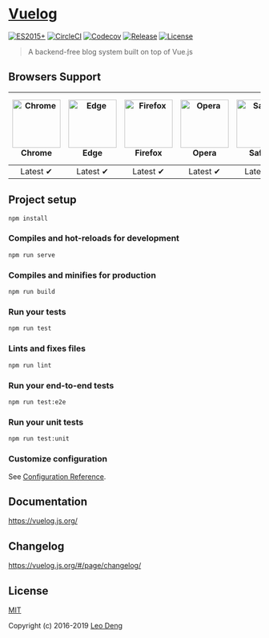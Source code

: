 # [Vuelog](https://vuelog.js.org/)

[![ES2015+](https://img.shields.io/badge/es-2015+-ff69b4.svg)](https://kangax.github.io/compat-table/es6/)
[![CircleCI](https://img.shields.io/circleci/project/myst729/Vuelog/master.svg)](https://circleci.com/gh/myst729/Vuelog/tree/master)
[![Codecov](https://img.shields.io/codecov/c/github/myst729/Vuelog/master.svg)](https://codecov.io/github/myst729/Vuelog)
[![Release](https://img.shields.io/github/release/myst729/Vuelog.svg)](https://github.com/myst729/Vuelog/releases/latest)
[![License](https://img.shields.io/badge/license-MIT-blue.svg)](https://github.com/myst729/Vuelog/blob/master/LICENSE)

> A backend-free blog system built on top of Vue.js


## Browsers Support

| <img src="https://myst729.github.io/assets/browsers/chrome_256x256.png" alt="Chrome" width="96" height="96"><br>Chrome | <img src="https://myst729.github.io/assets/browsers/edge_256x256.png" alt="Edge" width="96" height="96"><br>Edge | <img src="https://myst729.github.io/assets/browsers/firefox_256x256.png" alt="Firefox" width="96" height="96"><br>Firefox | <img src="https://myst729.github.io/assets/browsers/opera_256x256.png" alt="Opera" width="96" height="96"><br>Opera | <img src="https://myst729.github.io/assets/browsers/safari_256x256.png" alt="Safari" width="96" height="96"><br>Safari | <img src="https://myst729.github.io/assets/browsers/internet-explorer_256x256.png" alt="Internet Explorer" width="96" height="96"><br>Internet Explorer |
| :------: | :------: | :------: | :------: | :------: | :--: |
| Latest ✔ | Latest ✔ | Latest ✔ | Latest ✔ | Latest ✔ | 11 ✘ |


## Project setup
```
npm install
```

### Compiles and hot-reloads for development
```
npm run serve
```

### Compiles and minifies for production
```
npm run build
```

### Run your tests
```
npm run test
```

### Lints and fixes files
```
npm run lint
```

### Run your end-to-end tests
```
npm run test:e2e
```

### Run your unit tests
```
npm run test:unit
```

### Customize configuration
See [Configuration Reference](https://cli.vuejs.org/config/).


## Documentation

https://vuelog.js.org/


## Changelog

https://vuelog.js.org/#/page/changelog/

## License

[MIT](http://opensource.org/licenses/MIT)

Copyright (c) 2016-2019 [Leo Deng](https://myst729.github.io/)

